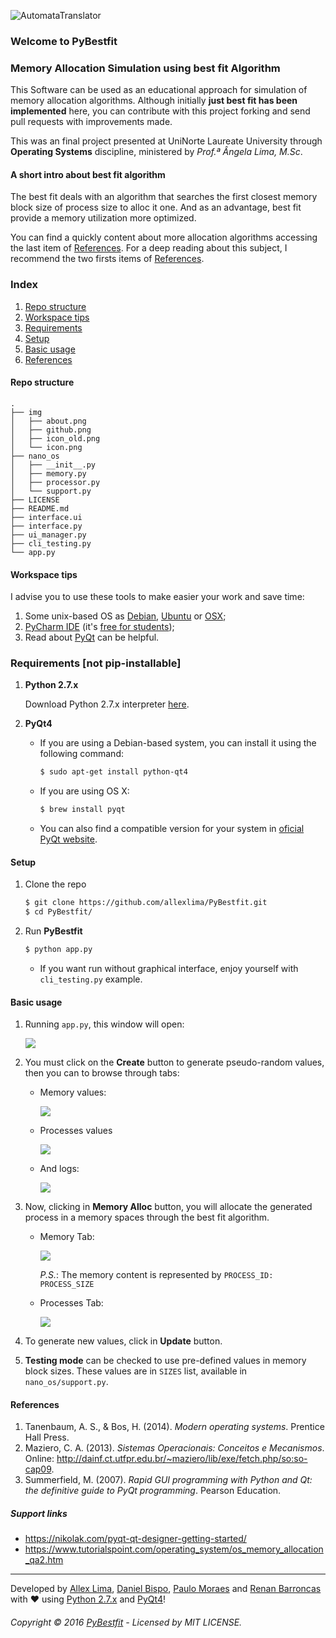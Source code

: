 ![AutomataTranslator](https://github.com/allexlima/PyBestfit/blob/master/img/icon.png?raw=true)
### Welcome to PyBestfit
### Memory Allocation Simulation using best fit Algorithm

This Software can be used as an educational approach for simulation of memory allocation algorithms. 
Although initially __just best fit has been implemented__ here, you can contribute with this project 
forking and send pull requests with improvements made. 

This was an final project presented at UniNorte Laureate University through __Operating Systems__ discipline, 
ministered by _Prof.ª Ângela Lima, M.Sc_.

#### A short intro about best fit algorithm

The best fit deals with an algorithm that searches the first closest memory block size of process size to alloc it one. 
And as an advantage, best fit provide a memory utilization more optimized. 

You can find a quickly content about more allocation algorithms accessing the last item of [References](https://github.com/allexlima/PyBestfit#references). 
For a deep reading about this subject, I recommend the two firsts items of [References](https://github.com/allexlima/PyBestfit#references).

### Index

1. [Repo structure](https://github.com/allexlima/PyBestfit#repo-structure) 
2. [Workspace tips](https://github.com/allexlima/PyBestfit#workspace-tips)
3. [Requirements](https://github.com/allexlima/PyBestfit#requirements)
4. [Setup](https://github.com/allexlima/PyBestfit#setup)
5. [Basic usage](https://github.com/allexlima/basic-usage)
6. [References](https://github.com/allexlima/PyBestfit#references)

#### Repo structure

    .
    ├── img
    │   ├── about.png
    │   ├── github.png
    │   ├── icon_old.png
    │   └── icon.png
    ├── nano_os
    │   ├── __init__.py
    │   ├── memory.py
    │   ├── processor.py
    │   └── support.py
    ├── LICENSE    
    ├── README.md
    ├── interface.ui     
    ├── interface.py   
    ├── ui_manager.py 
    ├── cli_testing.py    
    └── app.py


#### Workspace tips

I advise you to use these tools to make easier your work and save time:

1. Some unix-based OS as [Debian](http://debian.org), [Ubuntu](http://www.ubuntu.com/) or [OSX](http://www.apple.com/in/osx/);
2. [PyCharm IDE](https://www.jetbrains.com/pycharm) (it's [free for students](https://www.jetbrains.com/student/));
3. Read about [PyQt](https://nikolak.com/pyqt-qt-designer-getting-started/) can be helpful.

### Requirements [not pip-installable]

1. **Python 2.7.x** 

    Download Python 2.7.x interpreter [here](https://www.python.org/).

2. **PyQt4** 

    * If you are using a Debian-based system, you can install it using the following command:

        ```bash
        $ sudo apt-get install python-qt4
        ```
     
    * If you are using OS X:
    
        ```bash
        $ brew install pyqt
        ```
    * You can also find a compatible version for your system in [oficial PyQt website](https://www.riverbankcomputing.com/software/pyqt/download).

#### Setup

1. Clone the repo

    ```bash
	$ git clone https://github.com/allexlima/PyBestfit.git
	$ cd PyBestfit/
	```

2. Run **PyBestfit**
    
    ```bash
	$ python app.py
    ```
    
    - If you want run without graphical interface, enjoy yourself with `cli_testing.py` example.

#### Basic usage

1. Running `app.py`, this window will open:

    ![](https://github.com/allexlima/PyBestfit/blob/master/img/screenshots/1.png?raw=true)

2. You must click on the __Create__ button to generate pseudo-random values, then you can to browse through tabs:
    
    - Memory values:
    
        ![](https://github.com/allexlima/PyBestfit/blob/master/img/screenshots/2.png?raw=true)
        
    - Processes values
    
        ![](https://github.com/allexlima/PyBestfit/blob/master/img/screenshots/3.png?raw=true)
        
    - And logs:
    
        ![](https://github.com/allexlima/PyBestfit/blob/master/img/screenshots/4.png?raw=true)
        
3. Now, clicking in __Memory Alloc__ button, you will allocate the generated process in a memory spaces 
through the best fit algorithm. 

    - Memory Tab:
    
        ![](https://github.com/allexlima/PyBestfit/blob/master/img/screenshots/5.png?raw=true)
        
        _P.S._: The memory content is represented by `PROCESS_ID: PROCESS_SIZE`
    
    - Processes Tab:
        
        ![](https://github.com/allexlima/PyBestfit/blob/master/img/screenshots/6.png?raw=true)

4. To generate new values, click in __Update__ button.

5. __Testing mode__ can be checked to use pre-defined values in memory block sizes.
These values are in `SIZES` list, available in `nano_os/support.py`.

#### References

1. Tanenbaum, A. S., & Bos, H. (2014). _Modern operating systems_. Prentice Hall Press.
2. Maziero, C. A. (2013). _Sistemas Operacionais: Conceitos e Mecanismos_. Online: http://dainf.ct.utfpr.edu.br/~maziero/lib/exe/fetch.php/so:so-cap09.
3. Summerfield, M. (2007). _Rapid GUI programming with Python and Qt: the definitive guide to PyQt programming_. Pearson Education.

##### Support links

- https://nikolak.com/pyqt-qt-designer-getting-started/
- https://www.tutorialspoint.com/operating_system/os_memory_allocation_qa2.htm

---

Developed by [Allex Lima](http://allexlima.com), [Daniel Bispo](https://github.com/danielbispov/), [Paulo Moraes](http://www.moraespaulo.com/) and [Renan Barroncas](https://github.com/renanbarroncas) with ❤️ using [Python 2.7.x](https://www.python.org/) and [PyQt4](https://www.riverbankcomputing.com/software/pyqt/download)! 
###### Copyright © 2016 [PyBestfit](https://github.com/allexlima/PyBestfit) - Licensed by MIT LICENSE.
